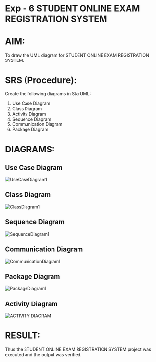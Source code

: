 # Exp - 6 STUDENT ONLINE EXAM REGISTRATION SYSTEM

# AIM:
To draw the UML diagram for STUDENT ONLINE EXAM REGISTRATION SYSTEM.

# SRS (Procedure):
Create the following diagrams in StarUML:

1. Use Case Diagram
2. Class Diagram
3. Activity Diagram
4. Sequence Diagram
5. Communication Diagram
6.  Package Diagram
  
# DIAGRAMS:
## Use Case Diagram
![UseCaseDiagram1](https://github.com/user-attachments/assets/a889cf56-e7ee-4701-8aa0-a5bd146d51ac)
## Class Diagram
![ClassDiagram1](https://github.com/user-attachments/assets/cb5ae3d4-5efd-4869-a329-437e9d2f188d)


## Sequence Diagram
![SequenceDiagram1](https://github.com/user-attachments/assets/38ab5ee3-26cb-405a-ae1e-b6c4845a971c)

## Communication Diagram
![CommunicationDiagram1](https://github.com/user-attachments/assets/6472e362-e159-45b7-aa0b-5b48d8eca1d7)

## Package Diagram
![PackageDiagram1](https://github.com/user-attachments/assets/6cdc8f4d-b740-4d51-838e-3fddabc5730d)

## Activity Diagram
![ACTIVITY DIAGRAM](https://github.com/user-attachments/assets/4b699e13-e923-426a-8a48-ee25e31c815b)


# RESULT:
Thus the STUDENT ONLINE EXAM REGISTRATION SYSTEM project was executed and the output was verified.
